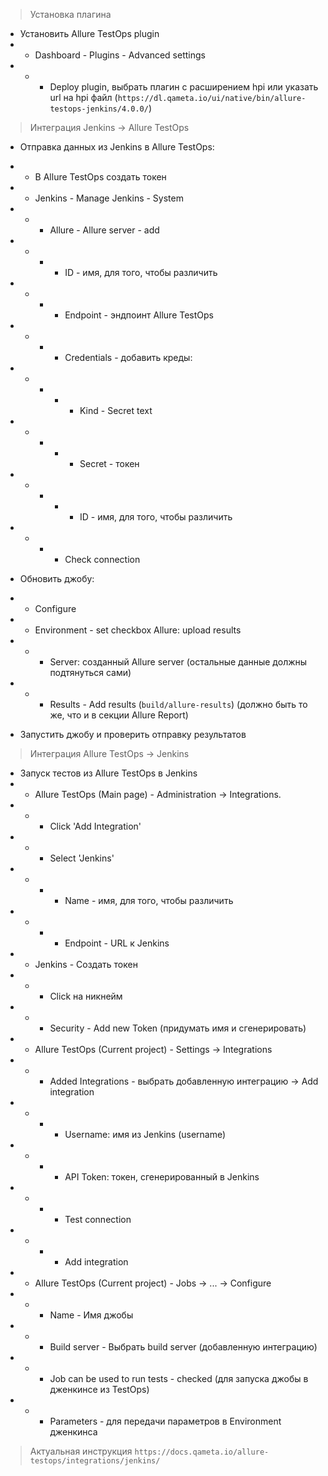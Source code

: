 > Установка плагина
- Установить Allure TestOps plugin
- - Dashboard - Plugins - Advanced settings
- - - Deploy plugin, выбрать плагин с расширением hpi или указать url на hpi файл (`https://dl.qameta.io/ui/native/bin/allure-testops-jenkins/4.0.0/`)


> Интеграция Jenkins -> Allure TestOps
- Отправка данных из Jenkins в Allure TestOps:
- - В Allure TestOps создать токен
- - Jenkins - Manage Jenkins - System
- - - Allure - Allure server - add
- - - - ID - имя, для того, чтобы различить
- - - - Endpoint - эндпоинт Allure TestOps
- - - - Credentials - добавить креды:
- - - - - Kind - Secret text
- - - - - Secret  - токен
- - - - - ID - имя, для того, чтобы различить
- - - - Check connection

- Обновить джобу:
- - Configure
- - Environment - set checkbox Allure: upload results
- - - Server: созданный Allure server (остальные данные должны подтянуться сами)
- - - Results - Add results (`build/allure-results`) (должно быть то же, что и в секции Allure Report)

- Запустить джобу и проверить отправку результатов


> Интеграция Allure TestOps -> Jenkins

-  Запуск тестов из Allure TestOps в Jenkins
- - Allure TestOps (Main page) - Administration  -> Integrations.
- - - Click 'Add Integration'
- - - Select 'Jenkins'
- - - - Name - имя, для того, чтобы различить
- - - - Endpoint - URL к Jenkins
- - Jenkins - Создать токен
- - - Click на никнейм
- - - Security - Add new Token (придумать имя и сгенерировать)
- - Allure TestOps (Current project) - Settings -> Integrations
- - - Added Integrations - выбрать добавленную интеграцию -> Add integration
- - - - Username: имя из Jenkins (username)
- - - - API Token: токен, сгенерированный в Jenkins
- - - - Test connection
- - - - Add integration
- - Allure TestOps (Current project) - Jobs -> ... -> Configure
- - - Name - Имя джобы
- - - Build server - Выбрать build server (добавленную интеграцию)
- - - Job can be used to run tests - checked (для запуска джобы в дженкинсе из TestOps)
- - - Parameters - для передачи параметров в Environment дженкинса

> Актуальная инструкция
`https://docs.qameta.io/allure-testops/integrations/jenkins/`